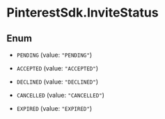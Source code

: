 # PinterestSdk.InviteStatus

## Enum


* `PENDING` (value: `"PENDING"`)

* `ACCEPTED` (value: `"ACCEPTED"`)

* `DECLINED` (value: `"DECLINED"`)

* `CANCELLED` (value: `"CANCELLED"`)

* `EXPIRED` (value: `"EXPIRED"`)


